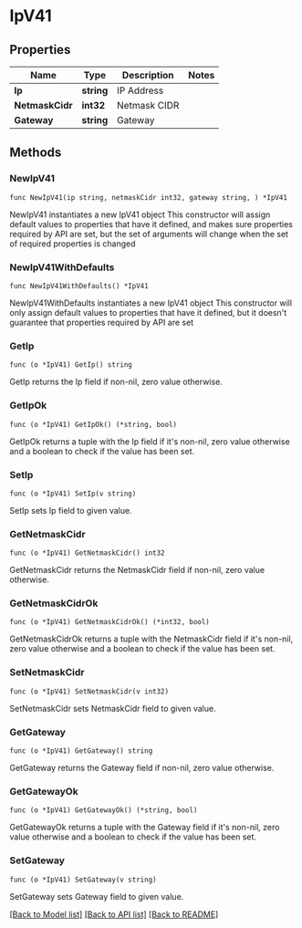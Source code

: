 # IpV41

## Properties

Name | Type | Description | Notes
------------ | ------------- | ------------- | -------------
**Ip** | **string** | IP Address | 
**NetmaskCidr** | **int32** | Netmask CIDR | 
**Gateway** | **string** | Gateway | 

## Methods

### NewIpV41

`func NewIpV41(ip string, netmaskCidr int32, gateway string, ) *IpV41`

NewIpV41 instantiates a new IpV41 object
This constructor will assign default values to properties that have it defined,
and makes sure properties required by API are set, but the set of arguments
will change when the set of required properties is changed

### NewIpV41WithDefaults

`func NewIpV41WithDefaults() *IpV41`

NewIpV41WithDefaults instantiates a new IpV41 object
This constructor will only assign default values to properties that have it defined,
but it doesn't guarantee that properties required by API are set

### GetIp

`func (o *IpV41) GetIp() string`

GetIp returns the Ip field if non-nil, zero value otherwise.

### GetIpOk

`func (o *IpV41) GetIpOk() (*string, bool)`

GetIpOk returns a tuple with the Ip field if it's non-nil, zero value otherwise
and a boolean to check if the value has been set.

### SetIp

`func (o *IpV41) SetIp(v string)`

SetIp sets Ip field to given value.


### GetNetmaskCidr

`func (o *IpV41) GetNetmaskCidr() int32`

GetNetmaskCidr returns the NetmaskCidr field if non-nil, zero value otherwise.

### GetNetmaskCidrOk

`func (o *IpV41) GetNetmaskCidrOk() (*int32, bool)`

GetNetmaskCidrOk returns a tuple with the NetmaskCidr field if it's non-nil, zero value otherwise
and a boolean to check if the value has been set.

### SetNetmaskCidr

`func (o *IpV41) SetNetmaskCidr(v int32)`

SetNetmaskCidr sets NetmaskCidr field to given value.


### GetGateway

`func (o *IpV41) GetGateway() string`

GetGateway returns the Gateway field if non-nil, zero value otherwise.

### GetGatewayOk

`func (o *IpV41) GetGatewayOk() (*string, bool)`

GetGatewayOk returns a tuple with the Gateway field if it's non-nil, zero value otherwise
and a boolean to check if the value has been set.

### SetGateway

`func (o *IpV41) SetGateway(v string)`

SetGateway sets Gateway field to given value.



[[Back to Model list]](../README.md#documentation-for-models) [[Back to API list]](../README.md#documentation-for-api-endpoints) [[Back to README]](../README.md)


